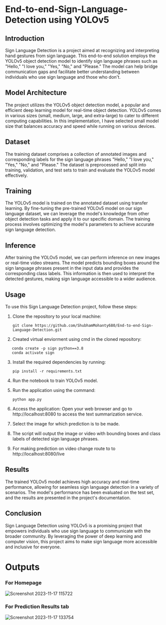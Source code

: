 # End-to-end-Sign-Language-Detection using YOLOv5

## Introduction

Sign Language Detection is a project aimed at recognizing and interpreting hand gestures from sign language. This end-to-end solution employs the YOLOv5 object detection model to identify sign language phrases such as "Hello," "I love you," "Yes," "No," and "Please." The model can help bridge communication gaps and facilitate better understanding between individuals who use sign language and those who don't.

## Model Architecture

The project utilizes the YOLOv5 object detection model, a popular and efficient deep learning model for real-time object detection. YOLOv5 comes in various sizes (small, medium, large, and extra-large) to cater to different computing capabilities. In this implementation, I have selected small model size that balances accuracy and speed while running on various devices.

## Dataset

The training dataset comprises a collection of annotated images and corresponding labels for the sign language phrases "Hello," "I love you," "Yes," "No," and "Please." The dataset is preprocessed and split into training, validation, and test sets to train and evaluate the YOLOv5 model effectively.

## Training

The YOLOv5 model is trained on the annotated dataset using transfer learning. By fine-tuning the pre-trained YOLOv5 model on our sign language dataset, we can leverage the model's knowledge from other object detection tasks and apply it to our specific domain. The training process involves optimizing the model's parameters to achieve accurate sign language detection.

## Inference

After training the YOLOv5 model, we can perform inference on new images or real-time video streams. The model predicts bounding boxes around the sign language phrases present in the input data and provides the corresponding class labels. This information is then used to interpret the detected gestures, making sign language accessible to a wider audience.

## Usage

To use this Sign Language Detection project, follow these steps:

1. Clone the repository to your local machine:
   ```
   git clone https://github.com/ShubhamMohanty680/End-to-end-Sign-Language-Detection.git
   ```
2. Created virtual enviorment using cmd in the cloned repository:
```
   conda create -p sign python==3.8
   conda activate sign
```
3. Install the required dependencies by running:
   ```
   pip install -r requirements.txt
   ```

4. Run the notebook to train YOLOv5 model.

5. Run the application using the command:
   ```
   python app.py
   ```
6. Access the application: Open your web browser and go to http://localhost:8080 to access the text summarization service.

7. Select the image for which prediction is to be made.

8. The script will output the image or video with bounding boxes and class labels of detected sign language phrases.

9. For making prediction on video change route to to http://localhost:8080/live

## Results

The trained YOLOv5 model achieves high accuracy and real-time performance, allowing for seamless sign language detection in a variety of scenarios. The model's performance has been evaluated on the test set, and the results are presented in the project's documentation.

## Conclusion

Sign Language Detection using YOLOv5 is a promising project that empowers individuals who use sign language to communicate with the broader community. By leveraging the power of deep learning and computer vision, this project aims to make sign language more accessible and inclusive for everyone.




# Outputs

### For Homepage
![Screenshot 2023-11-17 115722](https://github.com/ShubhamMohanty680/End-to-end-Sign-Language-Detection/assets/101620532/257119b4-38db-4a4b-820b-1b961027df79)


### For Prediction Results tab
![Screenshot 2023-11-17 133754](https://github.com/ShubhamMohanty680/End-to-end-Sign-Language-Detection/assets/101620532/3e8d2ed5-95f5-4878-bb30-3b17f9ab0495)


